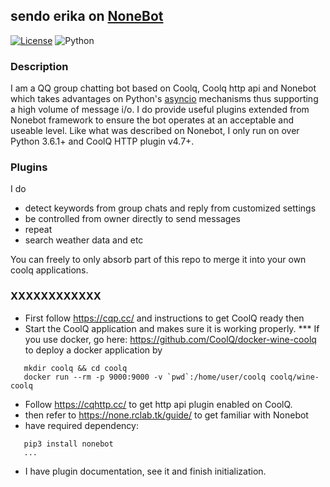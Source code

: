 ## sendo erika on [NoneBot](https://github.com/richardchien/nonebot)
[![License](https://img.shields.io/github/license/richardchien/nonebot.svg)](LICENSE) ![Python](https://img.shields.io/badge/python-3.6%2B-blue.svg)

### Description
I am a QQ group chatting bot based on Coolq, Coolq http api and Nonebot which takes advantages on Python's [asyncio](https://docs.python.org/3/library/asyncio.html) mechanisms thus supporting a high volume of message i/o. I do provide useful plugins extended from Nonebot framework to ensure the bot operates at an acceptable and useable level.
Like what was described on Nonebot,  I only run on over Python 3.6.1+ and CoolQ HTTP plugin v4.7+.

### Plugins
I do
  * detect keywords from group chats and reply from customized settings
  * be controlled from owner directly to send messages
  * repeat
  * search weather data and etc

You can freely to only absorb part of this repo to merge it into your own coolq applications.
### XXXXXXXXXXXX
  * First follow https://cqp.cc/ and instructions to get CoolQ ready then  
  * Start the CoolQ application and makes sure it is working properly.
  *** If you use docker, go here: https://github.com/CoolQ/docker-wine-coolq to deploy a docker application by 
  ```
     mkdir coolq && cd coolq
     docker run --rm -p 9000:9000 -v `pwd`:/home/user/coolq coolq/wine-coolq
  ```
  * Follow https://cqhttp.cc/ to get http api plugin enabled on CoolQ.
  * then refer to https://none.rclab.tk/guide/ to get familiar with Nonebot
  * have required dependency: 
  ```
     pip3 install nonebot
     ...
  ```
  * I have plugin documentation, see it and finish initialization.
